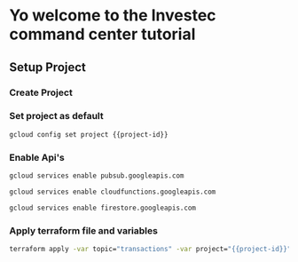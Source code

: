 # Yo welcome to the Investec command center tutorial

<walkthrough-tutorial-duration duration=5></walkthrough-tutorial-duration>

## Setup Project

### Create Project

<walkthrough-project-billing-setup></walkthrough-project-billing-setup>

### Set project as default

``` bash
gcloud config set project {{project-id}}
```

### Enable Api's

``` bash
gcloud services enable pubsub.googleapis.com
````
```` bash
gcloud services enable cloudfunctions.googleapis.com
````
``` bash
gcloud services enable firestore.googleapis.com
````

### Apply terraform file and variables


``` bash
terraform apply -var topic="transactions" -var project="{{project-id}}"
```